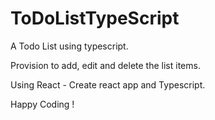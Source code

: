 # ToDoListTypeScript
A Todo List using typescript.

Provision to add, edit and delete the list items.

Using React - Create react app and Typescript.

Happy Coding !
